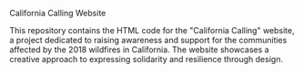 
California Calling Website

This repository contains the HTML code for the "California Calling" website, a project dedicated to raising awareness and support for the communities affected by the 2018 wildfires in California. The website showcases a creative approach to expressing solidarity and resilience through design.

